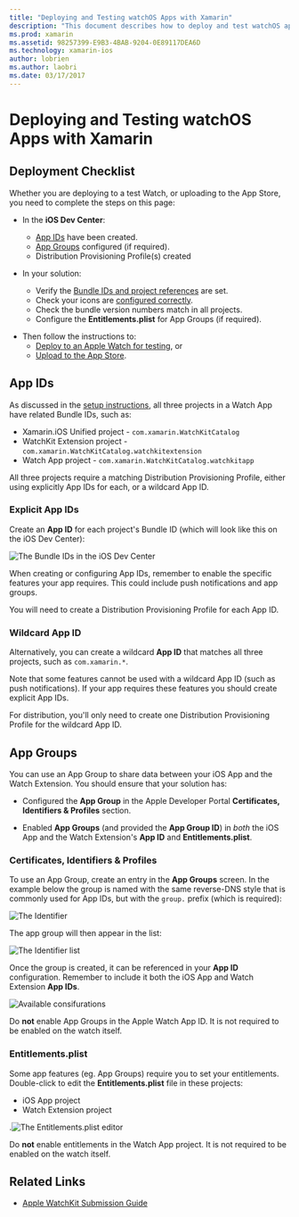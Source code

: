 ```yaml
---
title: "Deploying and Testing watchOS Apps with Xamarin"
description: "This document describes how to deploy and test watchOS apps built with Xamarin. It provides a deployment checklist, discusses explicit and wildcard app IDs, and takes a look at app groups."
ms.prod: xamarin
ms.assetid: 98257399-E9B3-4BAB-9204-0E89117DEA6D
ms.technology: xamarin-ios
author: lobrien
ms.author: laobri
ms.date: 03/17/2017
---
```


# Deploying and Testing watchOS Apps with Xamarin

## Deployment Checklist

Whether you are deploying to a test Watch, or uploading to the App Store,
  you need to complete the steps on this page:

- In the **iOS Dev Center**:
  - [App IDs](#App_IDs) have been created.
  - [App Groups](#App_Groups) configured (if required).
  - Distribution Provisioning Profile(s) created

- In your solution:

  - Verify the [Bundle IDs and project references](~/ios/watchos/get-started/installation.md) are set.
  - Check your icons are [configured correctly](~/ios/watchos/app-fundamentals/icons.md).
  - Check the bundle version numbers match in all projects.
  - Configure the **Entitlements.plist** for App Groups (if required).

* Then follow the instructions to:
  - [Deploy to an Apple Watch for testing](~/ios/watchos/deploy-test/device.md), or
  - [Upload to the App Store](~/ios/watchos/deploy-test/appstore.md).

<a name="App_IDs"/>

## App IDs

As discussed in the [setup instructions](~/ios/watchos/get-started/installation.md),
  all three projects in a Watch App have related Bundle IDs, such as:

- Xamarin.iOS Unified project - `com.xamarin.WatchKitCatalog`
- WatchKit Extension project - `com.xamarin.WatchKitCatalog.watchkitextension`
- Watch App project - `com.xamarin.WatchKitCatalog.watchkitapp`

All three projects require a matching Distribution Provisioning Profile,
  either using explicitly App IDs for each, or a wildcard App ID.

### Explicit App IDs

Create an **App ID** for each project's Bundle ID (which will look like
  this on the iOS Dev Center):

![The Bundle IDs in the iOS Dev Center](images/appids-specific-sml.png)

When creating or configuring App IDs, remember to enable the specific
  features your app requires. This could include push notifications
  and app groups.

You will need to create a Distribution Provisioning Profile for
  each App ID.

### Wildcard App ID

Alternatively, you can create a wildcard **App ID** that
  matches all three projects, such as `com.xamarin.*`.

Note that some features cannot be used with a wildcard
  App ID (such as push notifications). If your app
  requires these features you should create explicit
  App IDs.

For distribution, you'll only need to create one
  Distribution Provisioning Profile for the wildcard App ID.

<a name="App_Groups" />

## App Groups

You can use an App Group to share data between your iOS App and
  the Watch Extension. You should ensure that your solution has:

- Configured the **App Group** in the Apple Developer Portal
**Certificates, Identifiers & Profiles** section.

- Enabled **App Groups** (and provided the **App Group ID**) in *both*
  the iOS App and the Watch Extension's **App ID** and **Entitlements.plist**.

### Certificates, Identifiers & Profiles

To use an App Group, create an entry in the **App Groups**
  screen. In the example below the group is named with
  the same reverse-DNS style that is commonly used for
  App IDs, but with the `group.` prefix (which is required):

![The Identifier](images/appgroups-new-sml.png)

The app group will then appear in the list:

![The Identifier list](images/appgroups-setup-sml.png)

Once the group is created, it can be referenced in your
  **App ID** configuration. Remember to include it both the
  iOS App and Watch Extension **App IDs**.

![Available consifurations](images/appgroups-sml.png)

Do **not** enable App Groups in the Apple Watch App ID. It is not
  required to be enabled on the watch itself.

### Entitlements.plist

Some app features (eg. App Groups) require you to set your entitlements.
  Double-click to edit the **Entitlements.plist** file in these projects:

- iOS App project
- Watch Extension project

.![The Entitlements.plist editor](images/entitlements-plist-sml.png)

Do **not** enable entitlements in the Watch App project. It is not
  required to be enabled on the watch itself.

## Related Links

- [Apple WatchKit Submission Guide](https://developer.apple.com/app-store/watch/)
